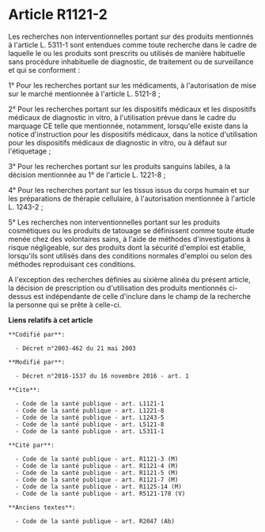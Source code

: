 # Article R1121-2

Les recherches non interventionnelles portant sur des produits mentionnés à l'article L. 5311-1 sont entendues comme toute
recherche dans le cadre de laquelle le ou les produits sont prescrits ou utilisés de manière habituelle sans procédure
inhabituelle de diagnostic, de traitement ou de surveillance et qui se conforment : 

1° Pour les recherches portant sur les médicaments, à l'autorisation de mise sur le marché mentionnée à l'article L.
5121-8 ; 

2° Pour les recherches portant sur les dispositifs médicaux et les dispositifs médicaux de diagnostic in vitro, à
l'utilisation prévue dans le cadre du marquage CE telle que mentionnée, notamment, lorsqu'elle existe dans la notice
d'instruction pour les dispositifs médicaux, dans la notice d'utilisation pour les dispositifs médicaux de diagnostic in
vitro, ou à défaut sur l'étiquetage ;

3° Pour les recherches portant sur les produits sanguins labiles, à la décision mentionnée au 1° de l'article L. 1221-8 ; 

4° Pour les recherches portant sur les tissus issus du corps humain et sur les préparations de thérapie cellulaire, à
l'autorisation mentionnée à l'article L. 1243-2 ; 

5° Les recherches non interventionnelles portant sur les produits cosmétiques ou les produits de tatouage se définissent
comme toute étude menée chez des volontaires sains, à l'aide de méthodes d'investigations à risque négligeable, sur des
produits dont la sécurité d'emploi est établie, lorsqu'ils sont utilisés dans des conditions normales d'emploi ou selon des
méthodes reproduisant ces conditions.

A l'exception des recherches définies au sixième alinéa du présent article, la décision de prescription ou d'utilisation des
produits mentionnés ci-dessus est indépendante de celle d'inclure dans le champ de la recherche la personne qui se prête à
celle-ci.

**Liens relatifs à cet article**

	**Codifié par**:

	  - Décret n°2003-462 du 21 mai 2003

	**Modifié par**:

	  - Décret n°2016-1537 du 16 novembre 2016 - art. 1

	**Cite**:

	  - Code de la santé publique - art. L1121-1
	  - Code de la santé publique - art. L1221-8
	  - Code de la santé publique - art. L1243-5
	  - Code de la santé publique - art. L5121-8
	  - Code de la santé publique - art. L5311-1

	**Cité par**:

	  - Code de la santé publique - art. R1121-3 (M)
	  - Code de la santé publique - art. R1121-4 (M)
	  - Code de la santé publique - art. R1121-5 (M)
	  - Code de la santé publique - art. R1121-7 (M)
	  - Code de la santé publique - art. R1125-14 (M)
	  - Code de la santé publique - art. R5121-178 (V)

	**Anciens textes**:

	  - Code de la santé publique - art. R2047 (Ab)
